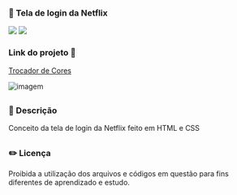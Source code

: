 ### 🎥 Tela de login da Netflix

<div style="display: inline_block">

<img src="https://img.shields.io/badge/html5-%23E34F26.svg?style=for-the-badge&logo=html5&logoColor=white" />
<img src="https://img.shields.io/badge/css3-%231572B6.svg?style=for-the-badge&logo=css3&logoColor=white" />
 
 ### Link do projeto 🔗
 <a href="https://26tassiofernandes.github.io/TelaNetflix/netflix.html" rel="external" >Trocador de Cores</a>


</div>

<img src="https://user-images.githubusercontent.com/86972667/207383712-8f7f4387-b60f-4f14-b2f3-7158571d0fbf.png" alt="imagem">

##

### 📜 Descrição 
<p>Conceito da tela de login da Netflix feito em HTML e CSS</p>

##

### ✏️ Licença 
<p>Proibida a utilização dos arquivos e códigos em questão para fins diferentes de aprendizado e estudo.</p>

